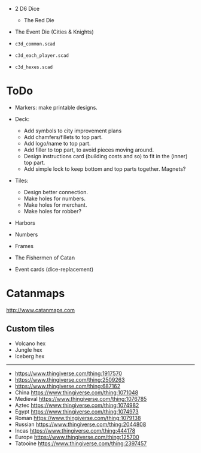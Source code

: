 - 2 D6 Dice
  - The Red Die
- The Event Die (Cities & Knights)

- `c3d_common.scad`
- `c3d_each_player.scad`
- `c3d_hexes.scad`

# ToDo

- Markers: make printable designs.
- Deck:
  - Add symbols to city improvement plans
  - Add chamfers/fillets to top part.
  - Add logo/name to top part.
  - Add filler to top part, to avoid pieces moving around.
  - Design instructions card (building costs and so) to fit in the (inner) top part.
  - Add simple lock to keep bottom and top parts together. Magnets?
- Tiles:
  - Design better connection.
  - Make holes for numbers.
  - Make holes for merchant.
  - Make holes for robber?
- Harbors
- Numbers

- Frames
- The Fishermen of Catan
- Event cards (dice-replacement)

# Catanmaps

http://www.catanmaps.com

## Custom tiles

- Volcano hex
- Jungle hex
- Iceberg hex

---

- https://www.thingiverse.com/thing:1917570
- https://www.thingiverse.com/thing:2509263
- https://www.thingiverse.com/thing:687162
- China https://www.thingiverse.com/thing:1071048
- Medieval https://www.thingiverse.com/thing:1076785
- Aztec https://www.thingiverse.com/thing:1074982
- Egypt https://www.thingiverse.com/thing:1074973
- Roman https://www.thingiverse.com/thing:1079138
- Russian https://www.thingiverse.com/thing:2044808
- Incas https://www.thingiverse.com/thing:444178
- Europe https://www.thingiverse.com/thing:125700
- Tatooine https://www.thingiverse.com/thing:2397457
